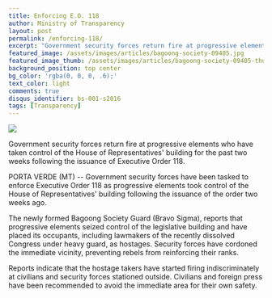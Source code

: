 ```yaml
---
title: Enforcing E.O. 118
author: Ministry of Transparency
layout: post
permalink: /enforcing-118/
excerpt: "Government security forces return fire at progressive elements who have taken control of the House of Representatives' building for the past two weeks following the issuance of Executive Order 118."
featured_image: /assets/images/articles/bagoong-society-09405.jpg
featured_image_thumb: /assets/images/articles/bagoong-society-09405-thumb.jpg
background_position: top center
bg_color: 'rgba(0, 0, 0, .6);'
text_color: light
comments: true
disqus_identifier: bs-001-s2016
tags: [Transparency]
---
```


<img src="/bagoongsociety/assets/images/articles/bagoong-society-09405.jpg">
<p class="caption">Government security forces return fire at progressive elements who have taken control of the House of Representatives' building for the past two weeks following the issuance of Executive Order 118.</p>

PORTA VERDE (MT) -- Government security forces have been tasked to enforce Executive Order 118 as progressive elements took control of the House of Representatives' building following the issuance of the order two weeks ago.

The newly formed Bagoong Society Guard (Bravo Sigma), reports that progressive elements seized control of the legislative building and have placed its occupants, including lawmakers of the recently dissolved Congress under heavy guard, as hostages. Security forces have cordoned the immediate vicinity, preventing rebels from reinforcing their ranks.

Reports indicate that the hostage takers have started firing indiscriminately at civilians and security forces stationed outside. Civilians and foreign press have been recommended to avoid the immediate area for their own safety.

[1]: https://www.flickr.com/photos/archondigital/24019342241/